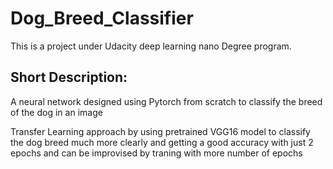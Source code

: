 # Dog_Breed_Classifier
This is a project  under Udacity deep learning nano Degree program.

## Short Description:

A neural network designed using Pytorch from scratch to classify the breed of the dog in an image 

Transfer Learning approach by using pretrained VGG16 model to classify the dog breed much more clearly and getting a good accuracy with just 2 epochs and can be improvised by traning with more number of epochs

